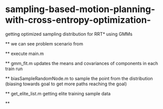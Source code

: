 # sampling-based-motion-planning-with-cross-entropy-optimization-
getting optimized sampling distribution for RRT* using GMMs

** we can see problem scenario from 

** execute main.m 

**  gmm_fit.m  updates the means and covariances of components in each train run

** biasSampleRandomNode.m to sample the point from the distribution (biasing towards goal to get more paths reaching the goal)

** get_elite_list.m  getting elite training sample data

**
